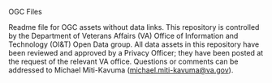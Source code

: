 OGC Files

Readme file for OGC assets without data links.  This repository is controlled by the Department of Veterans Affairs (VA) Office of Information and Technology (OI&T) Open Data group.  All data assets in this repository have been reviewed and approved by a Privacy Officer; they have been posted at the request of the relevant VA office.  Questions or comments can be addressed to Michael Miti-Kavuma (michael.miti-kavuma@va.gov).
